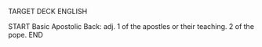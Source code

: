 TARGET DECK
ENGLISH

START
Basic
Apostolic
Back: adj. 1 of the apostles or their teaching. 2 of the pope.
END
